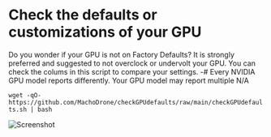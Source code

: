 # Check the defaults or customizations of your GPU
Do you wonder if your GPU is not on Factory Defaults?
It is strongly preferred and suggested to not overclock or undervolt your GPU.
You can check the colums in this script to compare your settings.
-# Every NVIDIA GPU model reports differently. Your GPU model may report multiple N/A

```wget -qO- https://github.com/MachoDrone/checkGPUdefaults/raw/main/checkGPUdefaults.sh | bash```

![Screenshot](checkGPUdefaults.png)
